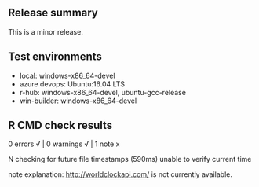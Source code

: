 ## Release summary
This is a minor release.

## Test environments
* local: windows-x86_64-devel
* azure devops: Ubuntu:16.04 LTS
* r-hub: windows-x86_64-devel, ubuntu-gcc-release
* win-builder: windows-x86_64-devel

## R CMD check results
0 errors √ | 0 warnings √ | 1 note x

N  checking for future file timestamps (590ms)
   unable to verify current time

note explanation: http://worldclockapi.com/ is not currently available.